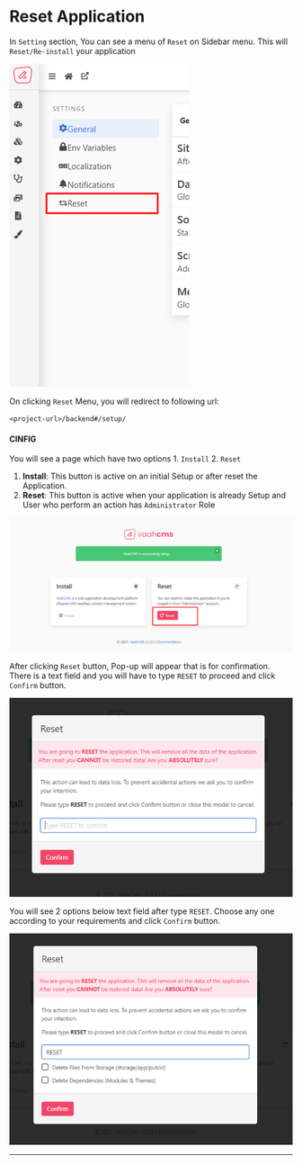 # Reset Application

In `Setting` section, You can see a menu of `Reset` on Sidebar menu. This will `Reset/Re-install` your application

<img src="/images/reset-application-1.png" alt="reset-application-1">

On clicking `Reset` Menu, you will redirect to following url:

```
<project-url>/backend#/setup/
```
 #### CINFIG <i class="fa fa-gear fa-spin fa-2x" style="color: firebrick"></i>

You will see a page which have two options 1. `Install` 2. `Reset`

1. **Install**: This button is active on an initial Setup or after reset the Application.
2. **Reset**: This button is active when your application is already Setup and User who perform an action has `Administrator` Role

<img src="/images/reset-application-2.png" alt="reset-application-2">


After clicking `Reset` button, Pop-up will appear that is for confirmation. There is a text field and you will have to type `RESET` to proceed and click `Confirm` button.

<img src="/images/reset-application-3.png" alt="reset-application-3">

You will see 2 options below text field after type `RESET`. Choose any one according to your requirements and click `Confirm` button.

<img src="/images/reset-application-4.png" alt="reset-application-4">

------
